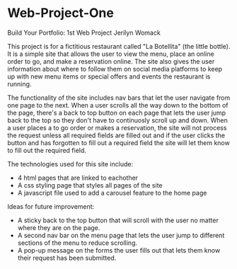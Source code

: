 # Web-Project-One
Build Your Portfolio: 1st Web Project
Jerilyn Womack

This project is for a fictitious restaurant called "La Botellita" (the little bottle). 
It is a simple site that allows the user to view the menu, place an online order to go, 
and make a reservation online. The site also gives the user information about where to 
follow them on social media platforms to keep up with new menu items or special offers 
and events the restaurant is running. 

The functionality of the site includes nav bars that let the user navigate from one page
to the next. When a user scrolls all the way down to the bottom of the page, there's a 
back to top button on each page that lets the user jump back to the top so they don't 
have to continuosly scroll up and down. When a user places a to go order or makes a 
reservation, the site will not process the request unless all required fields are filled 
out and if the user clicks the button and has forgotten to fill out a required field the site 
will let them know to fill out the required field. 

The technologies used for this site include:
- 4 html pages that are linked to eachother
- A css styling page that styles all pages of the site
- A javascript file used to add a carousel feature to the home page

Ideas for future improvement:
- A sticky back to the top button that will scroll with the user no matter where they are on the page.
- A second nav bar on the menu page that lets the user jump to different sections of the menu to reduce scrolling.
- A pop-up message on the forms the user fills out that lets them know their request has been submitted. 


